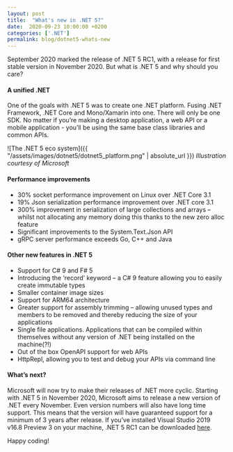 ```yaml
---
layout: post
title:  "What's new in .NET 5?"
date:  2020-09-23 10:00:00 +0200
categories: ['.NET']
permalink: blog/dotnet5-whats-new
---
```



September 2020 marked the release of .NET 5 RC1, with a release for first stable version in November 2020. But what is .NET 5 and why should you care?

<h4>A unified .NET</h4>

One of the goals with .NET 5 was to create one .NET platform. Fusing .NET Framework, .NET Core and Mono/Xamarin into one.
There will only be one SDK. No matter if you’re making a desktop application, a web API or a mobile application - you’ll be using the same base class libraries and common APIs.

![The .NET 5 eco system]({{ "/assets/images/dotnet5/dotnet5_platform.png" | absolute_url }})
*Illustration courtesy of Microsoft*

<h4>Performance improvements</h4>

-	30% socket performance improvement on Linux over .NET Core 3.1
-	19% Json serialization performance improvement over .NET core 3.1
-	300% improvement in serialization of large collections and arrays – whilst not allocating any memory doing this thanks to the new zero alloc feature
-	Significant improvements to the System.Text.Json API
-	gRPC server performance exceeds Go, C++ and Java


<h4>Other new features in .NET 5</h4>

-	Support for C# 9 and F# 5
-	Introducing the ‘record’ keyword – a C# 9 feature allowing you to easily create immutable types
-	Smaller container image sizes
-	Support for ARM64 architecture
-	Greater support for assembly trimming – allowing unused types and members to be removed and thereby reducing the size of your applications
-	Single file applications. Applications that can be compiled within themselves without any version of .NET being installed on the machine(?!)
-	Out of the box OpenAPI support for web APIs
-	HttpRepl, allowing you to test and debug your APIs via command line


<h4>What’s next?</h4>

Microsoft will now try to make their releases of .NET more cyclic. Starting with .NET 5 in November 2020, Microsoft aims to release a new version of .NET every November. Even version numbers will also have long time support. This means that the version will have guaranteed support for a minimum of 3 years after release.
If you’ve installed Visual Studio 2019 v16.8 Preview 3 on your machine, .NET 5 RC1 can be downloaded [here][download].

Happy coding!

[download]: https://dotnet.microsoft.com/download/dotnet/5.0